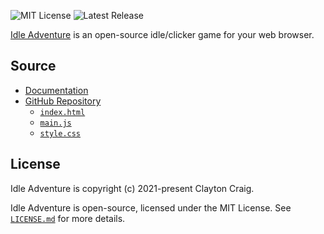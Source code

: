 ![MIT License](https://img.shields.io/github/license/elekester/idleadventure) ![Latest Release](https://img.shields.io/github/v/release/elekester/idleadventure?include_prereleases)

[Idle Adventure](https://elekester.github.io/IdleAdventure/) is an open-source idle/clicker game for your web browser.

## Source
* [Documentation](https://elekester.github.io/IdleAdventure/docs/index.html)
* [GitHub Repository](https://github.com/Elekester/IdleAdventure)
  * [```index.html```](https://github.com/Elekester/IdleAdventure/blob/main/index.html)
  * [```main.js```](https://github.com/Elekester/IdleAdventure/blob/main/main.js)
  * [```style.css```](https://github.com/Elekester/IdleAdventure/blob/main/style.css)

## License

Idle Adventure is copyright (c) 2021-present Clayton Craig.

Idle Adventure is open-source, licensed under the MIT License. See [```LICENSE.md```](https://github.com/Elekester/IdleAdventure/blob/main/LICENSE.md) for more details.

